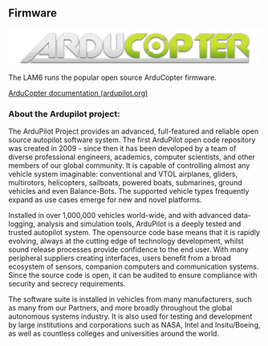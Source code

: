 ## Firmware

![](../../images/firmware/_page_0_Picture_1.jpeg)

The LAM6 runs the popular open source ArduCopter firmware.

[ArduCopter documentation (ardupilot.org)](https://ardupilot.org/copter/index.html)

### About the Ardupilot project:

The ArduPilot Project provides an advanced, full-featured and reliable open source
autopilot software system. The first ArduPilot open code repository was created in 2009 -
since then it has been developed by a team of diverse professional engineers, academics,
computer scientists, and other members of our global community. It is capable of
controlling almost any vehicle system imaginable: conventional and VTOL airplanes,
gliders, multirotors, helicopters, sailboats, powered boats, submarines, ground vehicles
and even Balance-Bots. The supported vehicle types frequently expand as use cases
emerge for new and novel platforms.

Installed in over 1,000,000 vehicles world-wide, and with advanced data-logging, analysis
and simulation tools, ArduPilot is a deeply tested and trusted autopilot system. The opensource code base means that it is rapidly evolving, always at the cutting edge of
technology development, whilst sound release processes provide confidence to the end
user. With many peripheral suppliers creating interfaces, users benefit from a broad
ecosystem of sensors, companion computers and communication systems. Since the
source code is open, it can be audited to ensure compliance with security and secrecy
requirements.

The software suite is installed in vehicles from many manufacturers, such as many from
our Partners, and more broadly throughout the global autonomous systems industry. It is
also used for testing and development by large institutions and corporations such as NASA, Intel and Insitu/Boeing, as well as countless colleges and universities around the
world.

